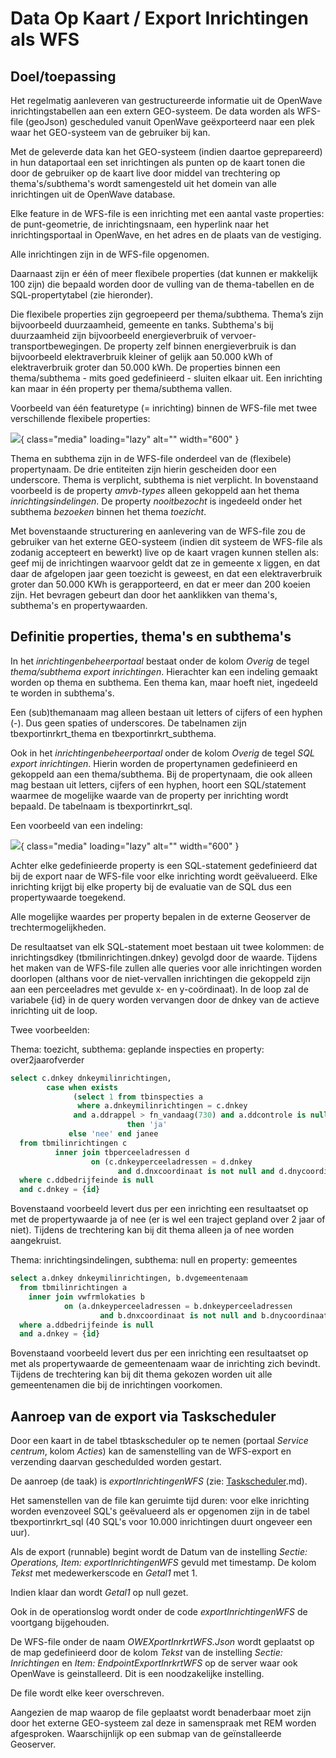 # Data Op Kaart / Export Inrichtingen als WFS

## Doel/toepassing

Het regelmatig aanleveren van gestructureerde informatie uit de OpenWave inrichtingstabellen aan een extern GEO-systeem. De data worden als WFS-file (geoJson) gescheduled vanuit OpenWave geëxporteerd naar een plek waar het GEO-systeem van de gebruiker bij kan.

Met de geleverde data kan het GEO-systeem (indien daartoe geprepareerd) in hun dataportaal een set inrichtingen als punten op de kaart tonen die door de gebruiker op de kaart live door middel van trechtering op thema's/subthema's wordt samengesteld uit het domein van alle inrichtingen uit de OpenWave database.

Elke feature in de WFS-file is een inrichting met een aantal vaste properties: de punt-geometrie, de inrichtingsnaam, een hyperlink naar het inrichtingsportaal in OpenWave, en het adres en de plaats van de vestiging.

Alle inrichtingen zijn in de WFS-file opgenomen.

Daarnaast zijn er één  of meer flexibele properties (dat kunnen er makkelijk 100 zijn) die bepaald worden door de vulling van de thema-tabellen en  de SQL-propertytabel (zie hieronder).

Die flexibele properties zijn gegroepeerd per thema/subthema. Thema’s zijn bijvoorbeeld duurzaamheid, gemeente en tanks. Subthema's bij duurzaamheid zijn bijvoorbeeld energieverbruik of vervoer-transportbewegingen. De property zelf binnen energieverbruik is dan bijvoorbeeld elektraverbruik kleiner of gelijk aan 50.000 kWh of elektraverbruik groter dan 50.000 kWh. De properties binnen een thema/subthema - mits goed gedefinieerd - sluiten elkaar uit. Een inrichting kan maar in één property per thema/subthema vallen.

Voorbeeld van één featuretype (= inrichting) binnen de WFS-file met twee verschillende flexibele properties:

![](applicatiebeheer/instellen_inrichten/dataopkaartswfexport.png){ class="media" loading="lazy" alt="" width="600" }

Thema en subthema zijn in de WFS-file onderdeel van de (flexibele) propertynaam. De drie entiteiten zijn hierin gescheiden door een underscore. Thema is verplicht, subthema is niet verplicht. In bovenstaand voorbeeld is de property *amvb-types* alleen gekoppeld aan het thema *inrichtingsindelingen*. De property *nooitbezocht* is ingedeeld onder het subthema *bezoeken* binnen het thema *toezicht*.

Met bovenstaande structurering en aanlevering van de WFS-file zou de gebruiker van het externe GEO-systeem (indien dit systeem de WFS-file als zodanig accepteert en bewerkt) live op de kaart vragen kunnen stellen als: geef mij de inrichtingen waarvoor geldt dat ze in gemeente x liggen, en dat daar de afgelopen jaar geen toezicht is geweest, en dat een  elektraverbruik groter dan 50.000 KWh is gerapporteerd, en dat er meer dan 200 koeien zijn. Het bevragen gebeurt dan door het aanklikken van thema's, subthema's en propertywaarden.

## Definitie properties, thema's en subthema's

In  het *inrichtingenbeheerportaal* bestaat onder de kolom *Overig* de tegel *thema/subthema export inrichtingen*.
Hierachter kan een indeling gemaakt worden op thema en subthema. Een thema kan, maar hoeft niet, ingedeeld te worden in subthema's.

Een (sub)themanaam mag alleen bestaan uit letters of cijfers of een hyphen (-). Dus geen spaties of underscores. De tabelnamen zijn tbexportinrkrt_thema en tbexportinrkrt_subthema.

Ook in het *inrichtingenbeheerportaal* onder de kolom *Overig* de tegel *SQL export inrichtingen*. Hierin worden de propertynamen gedefinieerd en gekoppeld aan een thema/subthema. Bij de propertynaam, die ook alleen mag bestaan uit letters, cijfers of een hyphen, hoort een SQL/statement waarmee de mogelijke waarde van de property per inrichting wordt bepaald. De tabelnaam is tbexportinrkrt_sql.

Een voorbeeld van een indeling:

![](applicatiebeheer/instellen_inrichten/dataopkaart-lijst..png){ class="media" loading="lazy" alt="" width="600" }

Achter elke gedefinieerde property is een SQL-statement gedefinieerd dat bij de export naar de WFS-file voor elke inrichting wordt geëvalueerd. Elke inrichting krijgt bij elke property bij de evaluatie van de SQL dus een propertywaarde toegekend.

Alle mogelijke waardes per property bepalen in de externe Geoserver de trechtermogelijkheden.

De resultaatset van elk SQL-statement moet bestaan uit twee kolommen: de inrichtingsdkey (tbmilinrichtingen.dnkey) gevolgd door de waarde. Tijdens het maken van de WFS-file zullen alle queries voor alle inrichtingen worden doorlopen (althans voor de niet-vervallen inrichtingen die gekoppeld zijn aan een perceeladres met gevulde x- en y-coördinaat). In de loop zal de variabele {id} in de query worden vervangen door de dnkey van de actieve inrichting uit de loop.

Twee voorbeelden:

Thema: toezicht, subthema: geplande inspecties en property: over2jaarofverder

```sql
select c.dnkey dnkeymilinrichtingen,
        case when exists
              (select 1 from tbinspecties a
               where a.dnkeymilinrichtingen = c.dnkey
			  and a.ddrappel > fn_vandaag(730) and a.ddcontrole is null)
			  			  then 'ja'
             else 'nee' end janee
  from tbmilinrichtingen c
          inner join tbperceeladressen d
                  on (c.dnkeyperceeladressen = d.dnkey
	                    and d.dnxcoordinaat is not null and d.dnycoordinaat is not null)
  where c.ddbedrijfeinde is null
  and c.dnkey = {id}
```

Bovenstaand voorbeeld levert dus per een inrichting een resultaatset op met de propertywaarde ja of nee (er is wel een traject gepland over 2 jaar of niet). Tijdens de trechtering kan bij dit thema alleen ja of nee worden aangekruist.

Thema: inrichtingsindelingen, subthema: null en property: gemeentes

```sql
select a.dnkey dnkeymilinrichtingen, b.dvgemeentenaam
  from tbmilinrichtingen a
    inner join vwfrmlokaties b
            on (a.dnkeyperceeladressen = b.dnkeyperceeladressen
                    and b.dnxcoordinaat is not null and b.dnycoordinaat is not null)
  where a.ddbedrijfeinde is null
  and a.dnkey = {id}
```

Bovenstaand voorbeeld levert dus per een inrichting een resultaatset op met als propertywaarde de gemeentenaam waar de inrichting zich bevindt. Tijdens de trechtering kan bij dit thema gekozen worden uit alle gemeentenamen die bij de inrichtingen voorkomen.

## Aanroep van de export via Taskscheduler

Door een kaart in de tabel tbtaskscheduler op te nemen (portaal *Service centrum*, kolom *Acties*) kan de samenstelling van de WFS-export en verzending daarvan geschedulded worden gestart.

De aanroep (de taak) is *exportInrichtingenWFS*  (zie:  [Taskscheduler](/docs/instellen_inrichten/taskscheduler).md).

Het samenstellen van de file kan geruimte tijd duren: voor elke inrichting worden evenzoveel SQL's geëvalueerd als er opgenomen zijn in de tabel tbexportinrkrt_sql (40 SQL's voor 10.000 inrichtingen duurt ongeveer een uur).

Als de export (runnable) begint wordt de Datum van de instelling *Sectie: Operations, Item: exportInrichtingenWFS* gevuld met timestamp. De kolom *Tekst* met medewerkerscode en *Getal1* met 1.

Indien klaar dan wordt *Getal1* op null gezet.

Ook in de operationslog wordt onder de code *exportInrichtingenWFS* de voortgang bijgehouden.

De WFS-file onder de naam *OWEXportInrkrtWFS.Json* wordt geplaatst op de map gedefinieerd door de kolom *Tekst* van de instelling *Sectie: Inrichtingen* en *Item: EndpointExportInrkrtWFS* op de server waar ook OpenWave is geinstalleerd. Dit is een noodzakelijke instelling.

De file wordt elke keer overschreven.

Aangezien de map waarop de file geplaatst wordt benaderbaar moet zijn door het externe GEO-systeem zal deze in samenspraak met REM worden afgesproken. Waarschijnlijk op een submap van de geïnstalleerde Geoserver.
